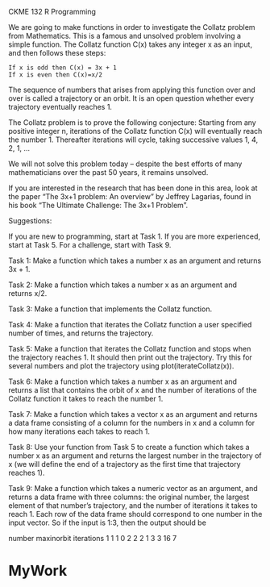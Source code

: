 CKME 132
R Programming

We are going to make functions in order to investigate the Collatz problem from Mathematics.  This is a famous and unsolved problem involving a simple function.  The Collatz function C(x) takes any integer x as an input, and then follows these steps:

	If x is odd then C(x) = 3x + 1
	If x is even then C(x)=x/2

The sequence of numbers that arises from applying this function over and over is called a trajectory or an orbit.  It is an open question whether every trajectory eventually reaches 1. 

The Collatz problem is to prove the following conjecture: Starting from any positive integer n, iterations of the Collatz function C(x) will eventually reach the number 1. Thereafter iterations will cycle, taking successive values 1, 4, 2, 1, …

We will not solve this problem today – despite the best efforts of many mathematicians over the past 50 years, it remains unsolved.

If you are interested in the research that has been done in this area, look at the paper “The 3x+1 problem: An overview” by Jeffrey Lagarias, found in his book “The Ultimate Challenge: The 3x+1 Problem”.



Suggestions:

If you are new to programming, start at Task 1.  If you are more experienced, start at Task 5.  For a challenge, start with Task 9.



Task 1: Make a function which takes a number x as an argument and returns 3x + 1.

Task 2: Make a function which takes a number x as an argument and returns x/2.

Task 3: Make a function that implements the Collatz function.

Task 4: Make a function that iterates the Collatz function a user specified number of times, and returns the trajectory.

Task 5: Make a function that iterates the Collatz function and stops when the trajectory reaches 1.  It should then print out the trajectory.   Try this for several numbers and plot the trajectory using plot(iterateCollatz(x)).

Task 6: Make a function which takes a number x as an argument and returns a list that contains the orbit of x and the number of iterations of the Collatz function it takes to reach the number 1. 

Task 7: Make a function which takes a vector x as an argument and returns a data frame consisting of a column for the numbers in x and a column for how many iterations each takes to reach 1. 

Task 8: Use your function from Task 5 to create a function which takes a number x as an argument and returns the largest number in the trajectory of x (we will define the end of a trajectory as the first time that trajectory reaches 1).

Task 9: Make a function which takes a numeric vector as an argument, and returns a data frame with three columns: the original number, the largest element of that number’s trajectory, and the number of iterations it takes to reach 1.  Each row of the data frame should correspond to one number in the input vector.  So if the input is 1:3, then the output should be


number	maxinorbit	iterations
1	1	1	0
2	2	2	1
3	3	16	7
 









# MyWork
